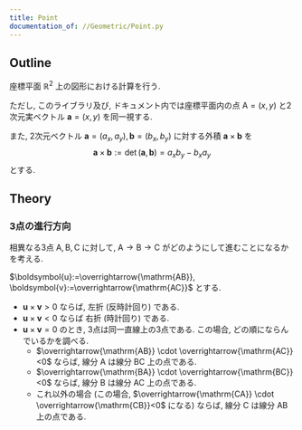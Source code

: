 ```yaml
---
title: Point
documentation_of: //Geometric/Point.py
---
```


## Outline

座標平面 $\mathbb{R}^2$ 上の図形における計算を行う.

ただし, このライブラリ及び, ドキュメント内では座標平面内の点 $\mathrm{A}=(x,y)$ と2次元実ベクトル $\boldsymbol{a}=(x,y)$ を同一視する.

また, 2次元ベクトル $\boldsymbol{a}=(a_x, a_y), \boldsymbol{b}=(b_x, b_y)$ に対する外積 $\boldsymbol{a} \times \boldsymbol{b}$ を
$$\boldsymbol{a} \times \boldsymbol{b}:=\det (\boldsymbol{a}, \boldsymbol{b})=a_x b_y-b_x a_y$$
とする.

## Theory

### 3点の進行方向

相異なる3点 $\mathrm{A}, \mathrm{B}, \mathrm{C}$ に対して, $\mathrm{A} \to \mathrm{B} \to \mathrm{C}$ がどのようにして進むことになるかを考える.

$\boldsymbol{u}:=\overrightarrow{\mathrm{AB}}, \boldsymbol{v}:=\overrightarrow{\mathrm{AC}}$ とする.

- $\boldsymbol{u} \times \boldsymbol{v}>0$ ならば, 左折 (反時計回り) である.
- $\boldsymbol{u} \times \boldsymbol{v}<0$ ならば 右折 (時計回り) である.
- $\boldsymbol{u} \times \boldsymbol{v}=0$ のとき, 3点は同一直線上の3点である. この場合, どの順にならんでいるかを調べる.
  - $\overrightarrow{\mathrm{AB}} \cdot \overrightarrow{\mathrm{AC}}<0$ ならば, 線分 $\mathrm{A}$ は線分 $\mathrm{BC}$ 上の点である.
  - $\overrightarrow{\mathrm{BA}} \cdot \overrightarrow{\mathrm{BC}}<0$ ならば, 線分 $\mathrm{B}$ は線分 $\mathrm{AC}$ 上の点である.
  - これ以外の場合 (この場合, $\overrightarrow{\mathrm{CA}} \cdot \overrightarrow{\mathrm{CB}}<0$ になる) ならば, 線分 $\mathrm{C}$ は線分 $\mathrm{AB}$ 上の点である.
